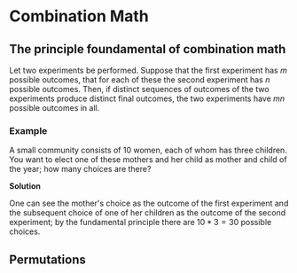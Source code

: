# Combination Math

## The principle foundamental of combination math

Let two experiments be performed. Suppose that the first experiment has $m$ possible outcomes, that for each of these the second experiment has $n$ possible outcomes. Then, if distinct sequences of outcomes of the two experiments produce distinct final outcomes, the two experiments have $mn$ possible outcomes in all.

### Example

A small community consists of 10 women, each of whom has three children. You want to elect one of these mothers and her child as mother and child of the year; how many choices are there?

**Solution**

One can see the mother's choice as the outcome of the first experiment and the subsequent choice of one of her children as the outcome of the second experiment; by the fundamental principle there are $10 * 3 = 30$ possible choices.

## Permutations

